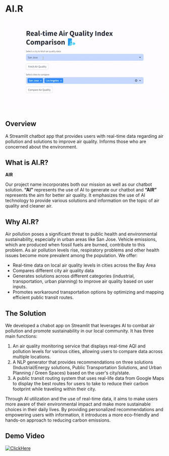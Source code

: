 # AI.R

![Alt Text](/demo.gif)

##

## Overview

A Streamlit chatbot app that provides users with real-time data regarding air pollution and solutions to improve air quality. Informs those who are concerned about the environment.

## What is AI.R?

**AIR**

Our project name incorporates both our mission as well as our chatbot solution. **“AI”** represents the use of AI to generate our chatbot and **“AIR”** represents the aim for better air quality. It emphasizes the use of AI technology to provide various solutions and information on the topic of air quality and cleaner air.

## Why AI.R?

Air pollution poses a significant threat to public health and environmental sustainability, especially in urban areas like San Jose. Vehicle emissions, which are produced when fossil fuels are burned, contribute to this problem. As air pollution levels rise, respiratory problems and other health issues become more prevalent among the population.
We offer:
- Real-time data on local air quality levels in cities across the Bay Area
- Compares different city air quality data
- Generates solutions across different categories (industrial, transportation, urban planning) to improve air quality based on user inputs.
- Promotes workaround transportation options by optimizing and mapping efficient public transit routes.

## The Solution

We developed a chabot app on Streamlit that leverages AI to combat air pollution and promote sustainability in our local community. It has three main functions: 
1) An air quality monitoring service that displays real-time AQI and pollution levels for various cities, allowing users to compare data across multiple locations.
2) A NLP generator that provides recommendations on three solutions (Industrial/Energy solutions, Public Transportation Solutions, and Urban Planning / Green Spaces) based on the user's city/state.
3) A public transit routing system that uses real-life data from Google Maps to display the best routes for users to take to reduce their carbon footprint while traveling within their city.

Through AI utilization and the use of real-time data, it aims to make users more aware of their environmental impact and make more sustainable choices in their daily lives. By providing personalized recommendations and empowering users with information, it introduces a more eco-friendly and hands-on approach to reducing carbon emissions. 

## Demo Video
[![ClickHere](https://media.discordapp.net/attachments/1217894472109522944/1239449747958530068/IMG_5356.jpg?ex=6642f707&is=6641a587&hm=ef825ffcdd8b9f1c86d97668c6d7919ec0295e3028da06c95c4dd280a428aca5&=&format=webp&width=883&height=662)](https://www.youtube.com/watch?v=sauFwfJUFu4) 



